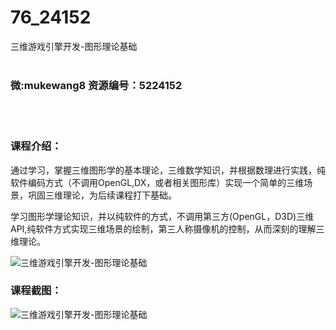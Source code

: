 # 76_24152
三维游戏引擎开发-图形理论基础
<br/></br>
<h3>微:mukewang8 资源编号：5224152</h3>
<br/></br>
<h3>课程介绍：</h3>
<p>通过学习，掌握三维图形学的基本理论，三维数学知识，并根据数理进行实践，纯软件编码方式（不调用OpenGL,DX，或者相关图形库）实现一个简单的三维场景，巩固三维理论，为后续课程打下基础。</p>
<p>学习图形学理论知识，并以纯软件的方式，不调用第三方(OpenGL，D3D)三维API,纯软件方式实现三维场景的绘制，第三人称摄像机的控制，从而深刻的理解三维理论。</p>
<p><img src="https://www.ko996.com/wp-content/uploads/img/2022/05/1-48.png" alt="三维游戏引擎开发-图形理论基础"></p>
<div class="info-desc">
<h3>课程截图：</h3>
<p><img src="https://www.ko996.com/wp-content/uploads/img/2022/05/2-38.png" alt="三维游戏引擎开发-图形理论基础"></p>


			
</div>
